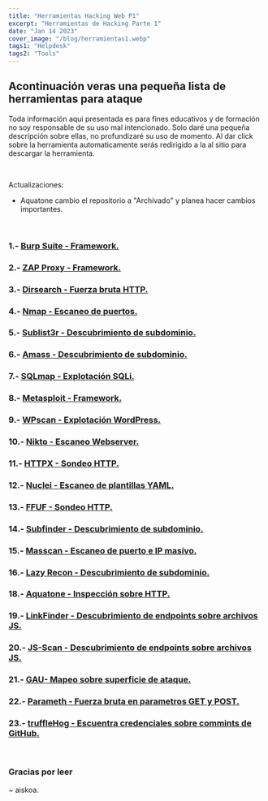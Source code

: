 ```yaml
---
title: "Herramientas Hacking Web P1"
excerpt: "Herramientas de Hacking Parte 1"
date: "Jan 14 2023"
cover_image: "/blog/herramientas1.webp"
tags1: "Helpdesk"
tags2: "Tools"
---
```


## Acontinuación veras una pequeña lista de herramientas para ataque

Toda información aqui presentada es para fines educativos y de formación no soy responsable de su uso mal intencionado.
Solo daré una pequeña descripción sobre ellas, no profundizaré su uso de momento.
Al dar click sobre la herramienta automaticamente serás redirigido a la al sitio para descargar la herramienta.

&nbsp;

Actualizaciones:

* Aquatone cambio el repositorio a "Archivado" y planea hacer cambios importantes.

&nbsp;

### 1.- [Burp Suite - Framework.](https://portswigger.net/burp/communitydownload)

### 2.- [ZAP Proxy - Framework.](https://www.zaproxy.org/docs/desktop/addons/automation-framework/)

### 3.- [Dirsearch - Fuerza bruta HTTP.](https://github.com/maurosoria/dirsearch)

### 4.- [Nmap - Escaneo de puertos.](https://nmap.org/download.html)

### 5.- [Sublist3r - Descubrimiento de subdominio.](https://github.com/aboul3la/Sublist3r)

### 6.- [Amass - Descubrimiento de subdominio.](https://github.com/OWASP/Amass)

### 7.- [SQLmap - Explotación SQLi.](https://sqlmap.org)

### 8.- [Metasploit - Framework.](https://www.metasploit.com/download)

### 9.- [WPscan - Explotación WordPress.](https://github.com/wpscanteam/wpscan)

### 10.- [Nikto - Escaneo Webserver.](https://github.com/sullo/nikto)

### 11.- [HTTPX - Sondeo HTTP.](https://github.com/projectdiscovery/httpx)

### 12.- [Nuclei - Escaneo de plantillas YAML.](https://github.com/projectdiscovery/nuclei-templates)

### 13.- [FFUF - Sondeo HTTP.](https://github.com/ffuf/ffuf)

### 14.- [Subfinder - Descubrimiento de subdominio.](https://github.com/projectdiscovery/subfinder)

### 15.- [Masscan - Escaneo de puerto e IP masivo.](https://github.com/robertdavidgraham/masscan)

### 16.- [Lazy Recon - Descubrimiento de subdominio.](https://github.com/nahamsec/lazyrecon)

### 18.- [Aquatone - Inspección sobre HTTP.](https://github.com/michenriksen/aquatone/releases)

### 19.- [LinkFinder - Descubrimiento de endpoints sobre archivos JS.](https://github.com/GerbenJavado/LinkFinder)

### 20.- [JS-Scan - Descubrimiento de endpoints sobre archivos JS.](https://github.com/zseano/JS-Scan)

### 21.- [GAU- Mapeo sobre superficie de ataque.](https://github.com/lc/gau)

### 22.- [Parameth - Fuerza bruta en parametros GET y POST.](https://github.com/maK-/parameth)

### 23.- [truffleHog - Escuentra credenciales sobre commints de GitHub.](https://github.com/trufflesecurity/trufflehog)

&nbsp;

### Gracias por leer

~ aiskoa.
